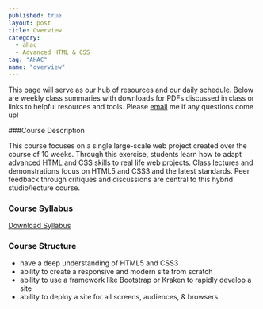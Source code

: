 ```yaml
---
published: true
layout: post
title: Overview
category: 
  - ahac
  - Advanced HTML & CSS
tag: "AHAC"
name: "overview"
---
```


This page will serve as our hub of resources and our daily schedule. Below are weekly class summaries with downloads for PDFs discussed in class or links to helpful resources and tools. Please [email](mailto:akaye@saic.edu) me if any questions come up!

###Course Description

This course focuses on a single large-scale web project created over the course of 10 weeks. Through this exercise, students learn how to adapt advanced HTML and CSS skills to real life web projects. Class lectures and demonstrations focus on HTML5 and CSS3 and the latest standards. Peer feedback through critiques and discussions are central to this hybrid studio/lecture course.

### Course Syllabus

[Download Syllabus](media/AHAC_SyllabusSummer2014.pdf)

### Course Structure

- have a deep understanding of HTML5 and CSS3
- ability to create a responsive and modern site from scratch
- ability to use a framework like Bootstrap or Kraken to rapidly develop a site
- ability to deploy a site for all screens, audiences, & browsers
